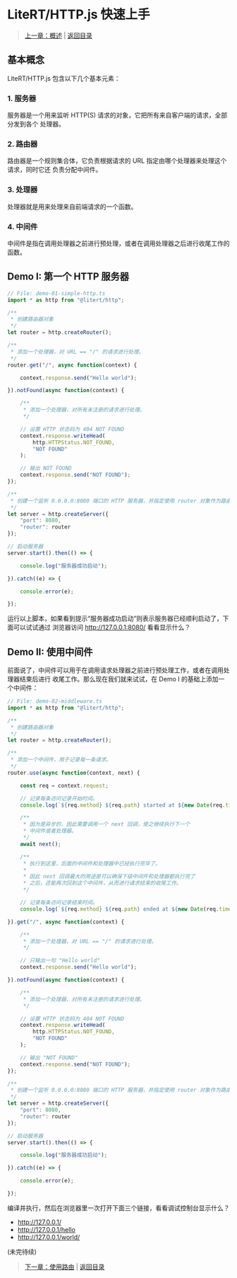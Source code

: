 # LiteRT/HTTP.js 快速上手

> [上一章：概述](./00-overview.md) | [返回目录](./index.md)

## 基本概念

LiteRT/HTTP.js 包含以下几个基本元素：

### 1. 服务器

服务器是一个用来监听 HTTP(S) 请求的对象，它把所有来自客户端的请求，全部分发到各个
处理器。

### 2. 路由器

路由器是一个规则集合体，它负责根据请求的 URL 指定由哪个处理器来处理这个请求，同时它还
负责分配中间件。

### 3. 处理器

处理器就是用来处理来自前端请求的一个函数。

### 4. 中间件

中间件是指在调用处理器之前进行预处理，或者在调用处理器之后进行收尾工作的函数。

## Demo I: 第一个 HTTP 服务器

```ts
// File: demo-01-simple-http.ts
import * as http from "@litert/http";

/**
 * 创建路由器对象
 */
let router = http.createRouter();

/**
 * 添加一个处理器，对 URL == "/" 的请求进行处理。
 */
router.get("/", async function(context) {

    context.response.send("Hello world");

}).notFound(async function(context) {

    /**
     * 添加一个处理器，对所有未注册的请求进行处理。
     */

    // 设置 HTTP 状态码为 404 NOT FOUND
    context.response.writeHead(
        http.HTTPStatus.NOT_FOUND,
        "NOT FOUND"
    );

    // 输出 NOT FOUND
    context.response.send("NOT FOUND");
});

/**
 * 创建一个监听 0.0.0.0:8080 端口的 HTTP 服务器，并指定使用 router 对象作为路由器。
 */
let server = http.createServer({
    "port": 8080,
    "router": router
});

// 启动服务器
server.start().then(() => {

    console.log("服务器成功启动");

}).catch((e) => {

    console.error(e);

});

```

运行以上脚本，如果看到提示“服务器成功启动”则表示服务器已经顺利启动了，下面可以试试通过
浏览器访问 http://127.0.0.1:8080/ 看看显示什么？

## Demo II: 使用中间件

前面说了，中间件可以用于在调用请求处理器之前进行预处理工作，或者在调用处理器结束后进行
收尾工作。那么现在我们就来试试，在 Demo I 的基础上添加一个中间件：

```ts
// File: demo-02-middleware.ts
import * as http from "@litert/http";

/**
 * 创建路由器对象
 */
let router = http.createRouter();

/**
 * 添加一个中间件，用于记录每一条请求。
 */
router.use(async function(context, next) {

    const req = context.request;

    // 记录每条访问记录开始时间。
    console.log(`${req.method} ${req.path} started at ${new Date(req.time)}`);

    /**
     * 因为是异步的，因此需要调用一个 next 回调，使之继续执行下一个
     * 中间件或者处理器。
     */
    await next();

    /**
     * 执行到这里，后面的中间件和处理器中已经执行完毕了。
     * 
     * 因此 next 回调最大的用途是可以确保下级中间件和处理器都执行完了
     * 之后，还能再次回到这个中间件，从而进行请求结束的收尾工作。
     */

    // 记录每条访问记录结束时间。
    console.log(`${req.method} ${req.path} ended at ${new Date(req.time)}`);

}).get("/", async function(context) {

    /**
     * 添加一个处理器，对 URL == "/" 的请求进行处理。
     */

    // 只输出一句 "Hello world"
    context.response.send("Hello world");

}).notFound(async function(context) {

    /**
     * 添加一个处理器，对所有未注册的请求进行处理。
     */

    // 设置 HTTP 状态码为 404 NOT FOUND
    context.response.writeHead(
        http.HTTPStatus.NOT_FOUND,
        "NOT FOUND"
    );

    // 输出 "NOT FOUND"
    context.response.send("NOT FOUND");
});

/**
 * 创建一个监听 0.0.0.0:8080 端口的 HTTP 服务器，并指定使用 router 对象作为路由器。
 */
let server = http.createServer({
    "port": 8080,
    "router": router
});

// 启动服务器
server.start().then(() => {

    console.log("服务器成功启动");

}).catch((e) => {

    console.error(e);

});

```

编译并执行，然后在浏览器里一次打开下面三个链接，看看调试控制台显示什么？

- http://127.0.0.1/
- http://127.0.0.1/hello
- http://127.0.0.1/world/

(未完待续)

> [下一章：使用路由](./02-router.md) | [返回目录](./index.md)
